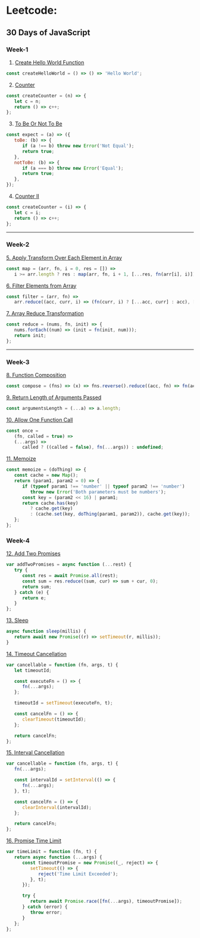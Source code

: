 # Leetcode:

## 30 Days of JavaScript

### Week-1

1. [Create Hello World Function](https://leetcode.com/problems/create-hello-world-function/)

```javascript
const createHelloWorld = () => () => 'Hello World';
```

2. [Counter](https://leetcode.com/problems/counter/)

```javascript
const createCounter = (n) => {
   let c = n;
   return () => c++;
};
```

3. [To Be Or Not To Be](https://leetcode.com/problems/to-be-or-not-to-be/)

```javascript
const expect = (a) => ({
   toBe: (b) => {
      if (a !== b) throw new Error('Not Equal');
      return true;
   },
   notToBe: (b) => {
      if (a === b) throw new Error('Equal');
      return true;
   },
});
```

4. [Counter II](https://leetcode.com/problems/counter-ii/)

```javascript
const createCounter = (i) => {
   let c = i;
   return () => c++;
};
```
---

### Week-2

[5. Apply Transform Over Each Element in Array](https://leetcode.com/problems/apply-transform-over-each-element-in-array/)

```javascript
const map = (arr, fn, i = 0, res = []) =>
   i >= arr.length ? res : map(arr, fn, i + 1, [...res, fn(arr[i], i)]);
```

[6. Filter Elements from Array](https://leetcode.com/problems/filter-elements-from-array/)

```javascript
const filter = (arr, fn) =>
   arr.reduce((acc, curr, i) => (fn(curr, i) ? [...acc, curr] : acc), []);
```

[7. Array Reduce Transformation](https://leetcode.com/problems/array-reduce-transformation/)

```javascript
const reduce = (nums, fn, init) => {
   nums.forEach((num) => (init = fn(init, num)));
   return init;
};
```
---

### Week-3

[8. Function Composition](https://leetcode.com/problems/function-composition/)

```javascript
const compose = (fns) => (x) => fns.reverse().reduce((acc, fn) => fn(acc), x);
```

[9. Return Length of Arguments Passed](https://leetcode.com/problems/return-length-of-arguments-passed/)

```javascript
const argumentsLength = (...a) => a.length;
```

[10. Allow One Function Call](https://leetcode.com/problems/allow-one-function-call/)

```javascript
const once =
   (fn, called = true) =>
   (...args) =>
      called ? ((called = false), fn(...args)) : undefined;
```

[11. Memoize](https://leetcode.com/problems/memoize/)

```javascript
const memoize = (doThing) => {
   const cache = new Map();
   return (param1, param2 = 0) => {
      if (typeof param1 !== 'number' || typeof param2 !== 'number')
         throw new Error('Both parameters must be numbers');
      const key = (param2 << 16) | param1;
      return cache.has(key)
         ? cache.get(key)
         : (cache.set(key, doThing(param1, param2)), cache.get(key));
   };
};
```

### Week-4

[12. Add Two Promises](https://leetcode.com/problems/add-two-promises/)

```javascript
var addTwoPromises = async function (...rest) {
   try {
      const res = await Promise.all(rest);
      const sum = res.reduce((sum, cur) => sum + cur, 0);
      return sum;
   } catch (e) {
      return e;
   }
};
```

[13. Sleep](https://leetcode.com/problems/sleep/)

```javascript
async function sleep(millis) {
   return await new Promise((r) => setTimeout(r, millis));
}
```

[14. Timeout Cancellation](https://leetcode.com/problems/timeout-cancellation/)

```javascript
var cancellable = function (fn, args, t) {
   let timeoutId;

   const executeFn = () => {
      fn(...args);
   };

   timeoutId = setTimeout(executeFn, t);

   const cancelFn = () => {
      clearTimeout(timeoutId);
   };

   return cancelFn;
};

```

[15. Interval Cancellation](https://leetcode.com/problems/interval-cancellation/)

```javascript
var cancellable = function (fn, args, t) {
   fn(...args);

   const intervalId = setInterval(() => {
      fn(...args);
   }, t);

   const cancelFn = () => {
      clearInterval(intervalId);
   };

   return cancelFn;
};

```

[16. Promise Time Limit](https://leetcode.com/problems/promise-time-limit/)

```javascript
var timeLimit = function (fn, t) {
   return async function (...args) {
      const timeoutPromise = new Promise((_, reject) => {
         setTimeout(() => {
            reject('Time Limit Exceeded');
         }, t);
      });

      try {
         return await Promise.race([fn(...args), timeoutPromise]);
      } catch (error) {
         throw error;
      }
   };
};

```
